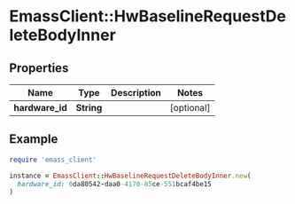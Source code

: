 # EmassClient::HwBaselineRequestDeleteBodyInner

## Properties

| Name | Type | Description | Notes |
| ---- | ---- | ----------- | ----- |
| **hardware_id** | **String** |  | [optional] |

## Example

```ruby
require 'emass_client'

instance = EmassClient::HwBaselineRequestDeleteBodyInner.new(
  hardware_id: 0da80542-daa0-4170-85ce-551bcaf4be15
)
```


